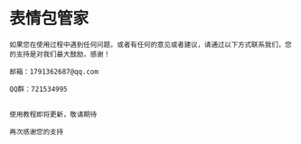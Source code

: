# 表情包管家

    如果您在使用过程中遇到任何问题，或者有任何的意见或者建议，请通过以下方式联系我们，您的支持是对我们最大鼓励，感谢！

    邮箱：1791362687@qq.com

    QQ群：721534995
    
    
    使用教程即将更新，敬请期待
    
    再次感谢您的支持
